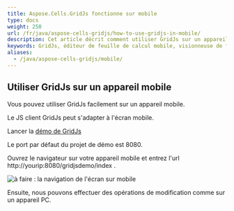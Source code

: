 ```yaml
---
title: Aspose.Cells.GridJs fonctionne sur mobile
type: docs
weight: 250
url: /fr/java/aspose-cells-gridjs/how-to-use-gridjs-in-mobile/
description: Cet article décrit comment utiliser GridJs sur un appareil mobile.
keywords: GridJs, éditeur de feuille de calcul mobile, visionneuse de feuille de calcul mobile, excel, vue, édition, mobile
aliases:
  - /java/aspose-cells-gridjs/mobile/
---
```


## Utiliser GridJs sur un appareil mobile

Vous pouvez utiliser GridJs facilement sur un appareil mobile. 

Le JS client GridJs peut s'adapter à l'écran mobile.

Lancer la [démo de GridJs](https://github.com/aspose-cells/Aspose.Cells-for-java/tree/master/Examples_GridJs "demo de GridJs")

Le port par défaut du projet de démo est 8080. 

Ouvrez le navigateur sur votre appareil mobile et entrez l'url http://yourip:8080/gridjsdemo/index . 

![à faire : la navigation de l'écran sur mobile](gridjs_edit_on_mobile.png)

Ensuite, nous pouvons effectuer des opérations de modification comme sur un appareil PC.
